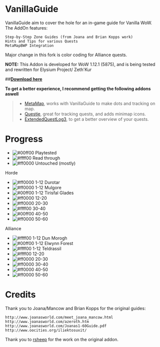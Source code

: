 VanillaGuide
============
VanillaGuide aim to cover the hole for an in-game guide for Vanilla WoW. The AddOn features:

    Step-by-Step Zone Guides (from Joana and Brian Kopps work)
    Hints and Tips for various Quests
    MetaMapBWP Integration
Major change in this fork is color coding for Alliance quests.

**NOTE:** This Addon is developed for WoW 1.12.1 (5875),  and is being tested and rewritten for Elysium Project/ Zeth'Kur

##**[Download here](https://github.com/Lanjelin/VanillaGuide/releases)**

**To get a better experience, I recommend getting the following addons aswell**
> - [MetaMap](http://addons.us.to/addon/metamap), works with VanillaGuide to make dots and tracking on map.
> - [Questie](https://github.com/AeroScripts/QuestieDev), great for tracking quests, and adds minimap icons.
> - [ExtendedQuestLog3](http://addons.us.to/addon/eql3), to get a better overview of your quests.

Progress
========
- ![#00ff00](https://placehold.it/15/00ff00/000000?text=+) Playtested
- ![#ffff00](https://placehold.it/15/ffff00/000000?text=+) Read through
- ![#ff0000](https://placehold.it/15/ff0000/000000?text=+) Untouched (mostly)

Horde
- ![#ff0000](https://placehold.it/15/ff0000/000000?text=+) 1-12 Durotar
- ![#ff0000](https://placehold.it/15/ff0000/000000?text=+) 1-12 Mulgore
- ![#00ff00](https://placehold.it/15/00ff00/000000?text=+) 1-12 Tirisfal Glades
- ![#ff0000](https://placehold.it/15/ff0000/000000?text=+) 12-20
- ![#ff0000](https://placehold.it/15/ff0000/000000?text=+) 20-30
- ![#ffff00](https://placehold.it/15/ffff00/000000?text=+) 30-40
- ![#00ff00](https://placehold.it/15/00ff00/000000?text=+) 40-50
- ![#ff0000](https://placehold.it/15/ff0000/000000?text=+) 50-60

Alliance
- ![#ffff00](https://placehold.it/15/ffff00/000000?text=+) 1-12 Dun Morogh
- ![#00ff00](https://placehold.it/15/00ff00/000000?text=+) 1-12 Elwynn Forest
- ![#ffff00](https://placehold.it/15/ffff00/000000?text=+) 1-12 Teldrassil
- ![#ffff00](https://placehold.it/15/ffff00/000000?text=+) 12-20
- ![#ff0000](https://placehold.it/15/ff0000/000000?text=+) 20-30
- ![#ff0000](https://placehold.it/15/ff0000/000000?text=+) 30-40
- ![#ff0000](https://placehold.it/15/ff0000/000000?text=+) 40-50
- ![#ff0000](https://placehold.it/15/ff0000/000000?text=+) 50-60


Credits
=======
Thank you to Joana/Mancow and Brian Kopps for the original guides:

    http://www.joanasworld.com/meet_joana_mancow.html
    http://www.joanasworld.com/azeroth.htm
    http://www.joanasworld.com/Joanas1-60Guide.pdf
    http://www.oocities.org/iliektosuxit/

Thank you to [rsheep](https://github.com/rsheep/VanillaGuide) for the work on the original addon.
